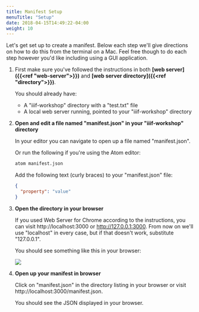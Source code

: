 ```yaml
---
title: Manifest Setup
menuTitle: "Setup"
date: 2018-04-15T14:49:22-04:00
weight: 10
---
```


Let's get set up to create a manifest. Below each step we'll give directions on how to do this from the terminal on a Mac. Feel free though to do each step however you'd like including using a GUI application.

1. First make sure you've followed the instructions in both **[web server]({{<ref "web-server">}})** and **[web server directory]({{<ref "directory">}})**.

    You should already have:

    - A "iiif-workshop" directory with a "test.txt" file
    - A local web server running, pointed to your "iiif-workshop" directory

2. **Open and edit a file named "manifest.json" in your "iiif-workshop" directory**

    In your editor you can navigate to open up a file named "manifest.json".

    Or run the following if you're using the Atom editor:

    ```sh
    atom manifest.json
    ```

    Add the following text (curly braces) to your "manifest.json" file:

    ```json
    {
      "property": "value"
    }
    ```

3. **Open the directory in your browser**

    If you used Web Server for Chrome according to the instructions, you can visit http://localhost:3000 or http://127.0.0.1:3000. From now on we'll use "localhost" in every case, but if that doesn't work, substitute "127.0.0.1".

    You should see something like this in your browser:

    ![](/images/presentation-setup-open-directory.png)

4. **Open up your manifest in browser**

    Click on "manifest.json" in the directory listing in your browser or visit http://localhost:3000/manifest.json.

    You should see the JSON displayed in your browser.
